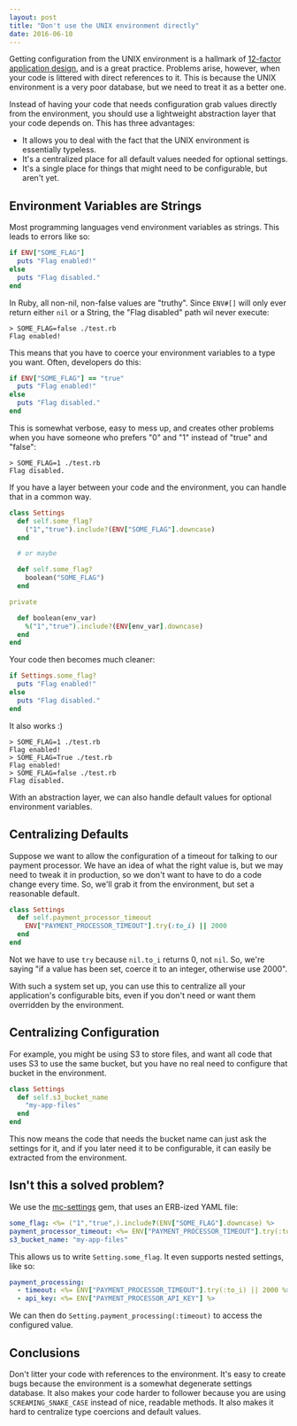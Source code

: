```yaml
---
layout: post
title: "Don't use the UNIX environment directly"
date: 2016-06-10
---
```


Getting configuration from the UNIX environment is a hallmark of [12-factor application design][12factor], and is a great practice.  Problems arise, however, when your code is littered with direct references to it.  This is because the UNIX environment is a very poor database, but we need to treat it as a better one.

<!-- more -->

Instead of having your code that needs configuration grab values directly from the environment, you should use a lightweight abstraction layer that your code depends on.  This has three advantages:

* It allows you to deal with the fact that the UNIX environment is essentially typeless.
* It's a centralized place for all default values needed for optional settings.
* It's a single place for things that might need to be configurable, but aren't yet.

## Environment Variables are Strings

Most programming languages vend environment variables as strings.  This leads to errors like so:

```ruby
if ENV["SOME_FLAG"]
  puts "Flag enabled!"
else
  puts "Flag disabled."
end
```

In Ruby, all non-nil, non-false values are "truthy".  Since `ENV#[]` will only ever return either `nil` or a String, the "Flag disabled" path wil never execute:

```
> SOME_FLAG=false ./test.rb
Flag enabled!
```

This means that you have to coerce your environment variables to a type you want.  Often, developers do this:

```ruby
if ENV["SOME_FLAG"] == "true"
  puts "Flag enabled!"
else
  puts "Flag disabled."
end
```

This is somewhat verbose, easy to mess up, and creates other problems when you have someone who prefers "0" and "1" instead of "true" and "false":

```
> SOME_FLAG=1 ./test.rb
Flag disabled.
```

If you have a layer between your code and the environment, you can handle that in a common way.

```ruby
class Settings
  def self.some_flag?
    ("1","true").include?(ENV["SOME_FLAG"].downcase)
  end

  # or maybe

  def self.some_flag?
    boolean("SOME_FLAG")
  end

private

  def boolean(env_var)
    %("1","true").include?(ENV[env_var].downcase)
  end
end
```

Your code then becomes much cleaner:

```ruby
if Settings.some_flag?
  puts "Flag enabled!"
else
  puts "Flag disabled."
end
```

It also works :)

```
> SOME_FLAG=1 ./test.rb
Flag enabled!
> SOME_FLAG=True ./test.rb
Flag enabled!
> SOME_FLAG=false ./test.rb
Flag disabled.
```

With an abstraction layer, we can also handle default values for optional environment variables.

## Centralizing Defaults

Suppose we want to allow the configuration of a timeout for talking to our payment processor.  We have an idea of what the right value is, but we may need to tweak it in production, so we don't want to have to do a code change every time.  So, we'll grab it from the environment, but set a reasonable default.

```ruby
class Settings
  def self.payment_processor_timeout
    ENV["PAYMENT_PROCESSOR_TIMEOUT"].try(:to_i) || 2000
  end
end
```

Not we have to use `try` because `nil.to_i` returns 0, not `nil`.  So, we're saying "if a value has been set, coerce it to an integer, otherwise use 2000".

With such a system set up, you can use this to centralize all your application's configurable bits, even if you don't need or want them overridden by the environment.

## Centralizing Configuration

For example, you might be using S3 to store files, and want all code that uses S3 to use the same bucket, but you have no real need to configure that bucket in the environment.

```ruby
class Settings
  def self.s3_bucket_name
    "my-app-files"
  end
end
```

This now means the code that needs the bucket name can just ask the settings for it, and if you later need it to be configurable, it can easily be extracted from the environment.


## Isn't this a solved problem?

We use the [mc-settings][mc-settings] gem, that uses an ERB-ized YAML file:

```yaml
some_flag: <%= ("1","true",).include?(ENV["SOME_FLAG"].downcase) %>
payment_processor_timeout: <%= ENV["PAYMENT_PROCESSOR_TIMEOUT"].try(:to_i) || 2000 %>
s3_bucket_name: "my-app-files"
```

This allows us to write `Setting.some_flag`.  It even supports nested settings, like so:

```yaml
payment_processing:
  - timeout: <%= ENV["PAYMENT_PROCESSOR_TIMEOUT"].try(:to_i) || 2000 %>
  - api_key: <%= ENV["PAYMENT_PROCESSOR_API_KEY"] %>
```

We can then do `Setting.payment_processing(:timeout)` to access the configured value.

## Conclusions

Don't litter your code with references to the environment.  It's easy to create bugs because the environment is a somewhat degenerate settings database.  It also makes your code harder to follower because you are using `SCREAMING_SNAKE_CASE` instead of nice, readable methods.  It also makes it hard to centralize type coercions and default values.

[12factor]: http://12factor.net/
[mc-settings]: https://github.com/modcloth/mc-settings
